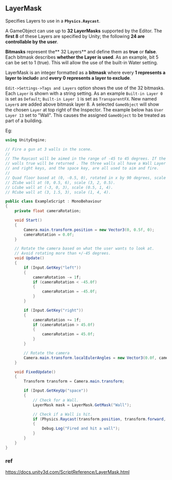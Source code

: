 ## LayerMask
Specifies Layers to use in a **`Physics.Raycast`**.

A GameObject can use up to **32 LayerMasks** supported by the Editor. The **first 8** of these Layers are specified by Unity; the following **24 are controllable by the user**.

**Bitmasks** represent the** 32 Layers** and define them as **true** or **false**. Each bitmask describes **whether the Layer is used**. As an example, bit 5 can be set to 1 (true). This will allow the use of the built-in Water setting.

LayerMask is an integer formatted as a **bitmask** where every **1 represents a layer to includ**e and **every 0 represents a layer to exclude**.


`Edit->Settings->Tags and Layers` option shows the use of the 32 bitmasks. Each `Layer` is shown with a string setting. As an example `Built-in Layer 0` is set as `Default`; `Built-in Layer 1` is set as `TransparentFX`. New named `Layer`s are added above bitmask layer 8. A selected `GameObject` will show the chosen `Layer` at top right of the Inspector. The example below has `User Layer 13` set to "Wall". This causes the assigned `GameObject` to be treated as part of a building.

Eg:
```cs
using UnityEngine;

// Fire a gun at 3 walls in the scene.
//
// The Raycast will be aimed in the range of -45 to 45 degrees. If the Ray hits any of the
// walls true will be returned . The three walls all have a Wall Layer attached.  The left
// and right keys, and the space key, are all used to aim and fire.
//
// Quad floor based at (0, -0.5, 0), rotated in x by 90 degrees, scale (8, 8, 8).
// ZCube wall at (0, 0.5, 6), scale (3, 2, 0.5).
// LCube wall at (-3, 0, 3), scale (0.5, 1, 4).
// RCube wall at (3, 1.5, 3), scale (1, 4, 4).

public class ExampleScript : MonoBehaviour
{
    private float cameraRotation;

    void Start()
    {
        Camera.main.transform.position = new Vector3(0, 0.5f, 0);
        cameraRotation = 0.0f;
    }

    // Rotate the camera based on what the user wants to look at.
    // Avoid rotating more than +/-45 degrees.
    void Update()
    {
        if (Input.GetKey("left"))
        {
            cameraRotation -= 1f;
            if (cameraRotation < -45.0f)
            {
                cameraRotation = -45.0f;
            }
        }

        if (Input.GetKey("right"))
        {
            cameraRotation += 1f;
            if (cameraRotation > 45.0f)
            {
                cameraRotation = 45.0f;
            }
        }

        // Rotate the camera
        Camera.main.transform.localEulerAngles = new Vector3(0.0f, cameraRotation, 0.0f);
    }

    void FixedUpdate()
    {
        Transform transform = Camera.main.transform;

        if (Input.GetKeyUp("space"))
        {
            // Check for a Wall.
            LayerMask mask = LayerMask.GetMask("Wall");

            // Check if a Wall is hit.
            if (Physics.Raycast(transform.position, transform.forward, 20.0f, mask))
            {
                Debug.Log("Fired and hit a wall");
            }
        }
    }
}
```


### ref

https://docs.unity3d.com/ScriptReference/LayerMask.html



